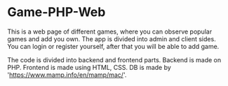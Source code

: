 # Game-PHP-Web

This is a web page of different games, where you can observe popular games and add you own. The app is divided into admin and client sides. You can login or register yourself, after that you will be able to add game.

The code is divided into backend and frontend parts. Backend is made on PHP. Frontend is made using HTML, CSS. DB is made by 'https://www.mamp.info/en/mamp/mac/'.
